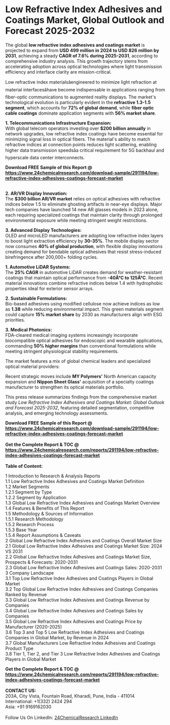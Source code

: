 <h1>Low Refractive Index Adhesives and Coatings Market, Global Outlook and Forecast 2025-2032</h1><p>The global <strong>low refractive index adhesives and coatings market</strong> is projected to expand from <strong>USD 499 million in 2024 to USD 826 million by 2031</strong>, achieving a steady <strong>CAGR of 7.6% during 2025-2031</strong>, according to comprehensive industry analysis. This growth trajectory stems from accelerating adoption across optical technologies where light transmission efficiency and interface clarity are mission-critical.</p><p>Low refractive index materialsâengineered to minimize light refraction at material interfacesâhave become indispensable in applications ranging from fiber-optic communications to augmented reality displays. The market's technological evolution is particularly evident in the <strong>refractive 1.3-1.5 segment</strong>, which accounts for <strong>72% of global demand</strong>, while <strong>fiber optic cable coatings</strong> dominate application segments with <strong>56% market share</strong>.</p><p><strong>1. Telecommunications Infrastructure Expansion:</strong><br>
With global telecom operators investing over <strong>$200 billion annually</strong> in network upgrades, low refractive index coatings have become essential for minimizing signal loss in optical fibers. The material's ability to match refractive indices at connection points reduces light scattering, enabling higher data transmission speedsâa critical requirement for 5G backhaul and hyperscale data center interconnects.</p><div><b>Download FREE Sample of this Report @ 
            <a href="https://www.24chemicalresearch.com/download-sample/291194/low-refractive-index-adhesives-coatings-forecast-market">
            https://www.24chemicalresearch.com/download-sample/291194/low-refractive-index-adhesives-coatings-forecast-market</a></b></div><br><p><strong>2. AR/VR Display Innovation:</strong><br>
The <strong>$300 billion AR/VR market</strong> relies on optical adhesives with refractive indices below 1.5 to eliminate ghosting artifacts in near-eye displays. Major tech companies have launched 14 new AR glasses models in 2023 alone, each requiring specialized coatings that maintain clarity through prolonged environmental exposure while meeting stringent weight restrictions.</p><p><strong>3. Advanced Display Technologies:</strong><br>
OLED and microLED manufacturers are adopting low refractive index layers to boost light extraction efficiency by <strong>30-35%</strong>. The mobile display sector now consumes <strong>40% of global production</strong>, with flexible display innovations creating demand for bendable optical adhesives that resist stress-induced birefringence after 200,000+ folding cycles.</p><p><strong>1. Automotive LiDAR Systems:</strong><br>
The <strong>25% CAGR</strong> in automotive LiDAR creates demand for weather-resistant coatings that maintain optical performance from <strong>-40Â°C to 125Â°C</strong>. Recent material innovations combine refractive indices below 1.4 with hydrophobic properties ideal for exterior sensor arrays.</p><p><strong>2. Sustainable Formulations:</strong><br>
Bio-based adhesives using modified cellulose now achieve indices as low as <strong>1.38</strong> while reducing environmental impact. This green materials segment could capture <strong>15% market share</strong> by 2030 as manufacturers align with ESG priorities.</p><p><strong>3. Medical Photonics:</strong><br>
FDA-cleared medical imaging systems increasingly incorporate biocompatible optical adhesives for endoscopic and wearable applications, commanding <strong>50% higher margins</strong> than conventional formulations while meeting stringent physiological stability requirements.</p><p>The market features a mix of global chemical leaders and specialized optical material providers:</p><p>Recent strategic moves include <strong>MY Polymers'</strong> North American capacity expansion and <strong>Nippon Sheet Glass'</strong> acquisition of a specialty coatings manufacturer to strengthen its optical materials portfolio.</p><p>This press release summarizes findings from the comprehensive market study <em>Low Refractive Index Adhesives and Coatings Market: Global Outlook and Forecast 2025-2032</em>, featuring detailed segmentation, competitive analysis, and emerging technology assessments.</p><div><b>Download FREE Sample of this Report @ 
            <a href="https://www.24chemicalresearch.com/download-sample/291194/low-refractive-index-adhesives-coatings-forecast-market">
            https://www.24chemicalresearch.com/download-sample/291194/low-refractive-index-adhesives-coatings-forecast-market</a></b></div><br><div><b>Get the Complete Report & TOC @ 
            <a href="https://www.24chemicalresearch.com/reports/291194/low-refractive-index-adhesives-coatings-forecast-market">
            https://www.24chemicalresearch.com/reports/291194/low-refractive-index-adhesives-coatings-forecast-market</a></b></div><br>
            <b>Table of Content:</b><p>1 Introduction to Research & Analysis Reports<br />
 1.1 Low Refractive Index Adhesives and Coatings Market Definition<br />
 1.2 Market Segments<br />
 1.2.1 Segment by Type<br />
 1.2.2 Segment by Application<br />
 1.3 Global Low Refractive Index Adhesives and Coatings Market Overview<br />
 1.4 Features & Benefits of This Report<br />
 1.5 Methodology & Sources of Information<br />
 1.5.1 Research Methodology<br />
 1.5.2 Research Process<br />
 1.5.3 Base Year<br />
 1.5.4 Report Assumptions & Caveats<br />
2 Global Low Refractive Index Adhesives and Coatings Overall Market Size<br />
 2.1 Global Low Refractive Index Adhesives and Coatings Market Size: 2024 VS 2031<br />
 2.2 Global Low Refractive Index Adhesives and Coatings Market Size, Prospects & Forecasts: 2020-2031<br />
 2.3 Global Low Refractive Index Adhesives and Coatings Sales: 2020-2031<br />
3 Company Landscape<br />
 3.1 Top Low Refractive Index Adhesives and Coatings Players in Global Market<br />
 3.2 Top Global Low Refractive Index Adhesives and Coatings Companies Ranked by Revenue<br />
 3.3 Global Low Refractive Index Adhesives and Coatings Revenue by Companies<br />
 3.4 Global Low Refractive Index Adhesives and Coatings Sales by Companies<br />
 3.5 Global Low Refractive Index Adhesives and Coatings Price by Manufacturer (2020-2025)<br />
 3.6 Top 3 and Top 5 Low Refractive Index Adhesives and Coatings Companies in Global Market, by Revenue in 2024<br />
 3.7 Global Manufacturers Low Refractive Index Adhesives and Coatings Product Type<br />
 3.8 Tier 1, Tier 2, and Tier 3 Low Refractive Index Adhesives and Coatings Players in Global Market<br />
</p><div><b>Get the Complete Report & TOC @ 
            <a href="https://www.24chemicalresearch.com/reports/291194/low-refractive-index-adhesives-coatings-forecast-market">
            https://www.24chemicalresearch.com/reports/291194/low-refractive-index-adhesives-coatings-forecast-market</a></b></div><br><b>CONTACT US:</b><br>
            203A, City Vista, Fountain Road, Kharadi, Pune, India - 411014<br>
            International: +1(332) 2424 294<br>
            Asia: +91 9169162030 <br><br>
            Follow Us On LinkedIn: <a href="https://www.linkedin.com/company/24chemicalresearch/">24ChemicalResearch LinkedIn</a>